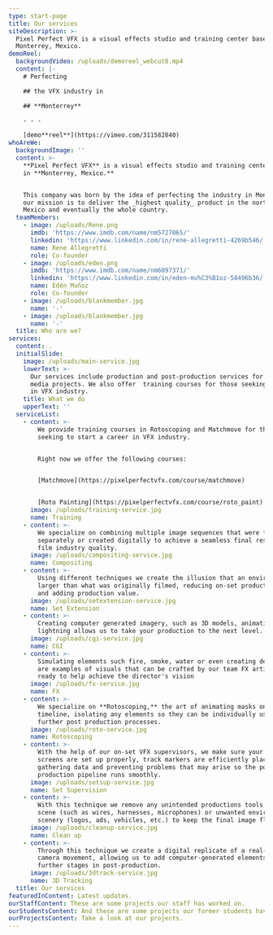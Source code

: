 ```yaml
---
type: start-page
title: Our services
siteDescription: >-
  Pixel Perfect VFX is a visual effects studio and training center based in
  Monterrey, Mexico.
demoReel:
  backgroundVideo: /uploads/demoreel_webcut8.mp4
  content: |-
    # Perfecting

    ## the VFX industry in

    ## **Monterrey**

    - - -

    [demo**reel**](https://vimeo.com/311582840)
whoAreWe:
  backgroundImage: ''
  content: >-
    **Pixel Perfect VFX** is a visual effects studio and training center based
    in **Monterrey, Mexico.** 


    This company was born by the idea of perfecting the industry in Monterrey,
    our mission is to deliver the _highest quality_ product in the north of
    Mexico and eventually the whole country.
  teamMembers:
    - image: /uploads/Rene.png
      imdb: 'https://www.imdb.com/name/nm5727065/'
      linkedin: 'https://www.linkedin.com/in/rene-allegretti-4269b546/'
      name: Rene Allegretti
      role: Co-founder
    - image: /uploads/eden.png
      imdb: 'https://www.imdb.com/name/nm6097371/'
      linkedin: 'https://www.linkedin.com/in/eden-mu%C3%B1oz-58496b36/'
      name: Edén Muñoz
      role: Co-founder
    - image: /uploads/blankmember.jpg
      name: '-'
    - image: /uploads/blankmember.jpg
      name: '-'
  title: Who are we?
services:
  content: .
  initialSlide:
    image: /uploads/main-service.jpg
    lowerText: >-
      Our services include production and post-production services for visual
      media projects. We also offer  training courses for those seeking a career
      in VFX industry. 
    title: What we do
    upperText: ''
  serviceList:
    - content: >-
        We provide training courses in Rotoscoping and Matchmove for those
        seeking to start a career in VFX industry.


        Right now we offer the following courses:


        [Matchmove](https://pixelperfectvfx.com/course/matchmove)


        [Roto Painting](https://pixelperfectvfx.com/course/roto_paint)
      image: /uploads/training-service.jpg
      name: Training
    - content: >-
        We specialize on combining multiple image sequences that were filmed
        separately or created digitally to achieve a seamless final result with
        film industry quality.
      image: /uploads/compositing-service.jpg
      name: Compositing
    - content: >-
        Using different techniques we create the illusion that an environment is
        larger than what was originally filmed, reducing on-set production costs
        and adding production value.
      image: /uploads/setextension-service.jpg
      name: Set Extension
    - content: >-
        Creating computer generated imagery, such as 3D models, animations and
        lightning allows us to take your production to the next level.
      image: /uploads/cgi-service.jpg
      name: CGI
    - content: >-
        Simulating elements such fire, smoke, water or even creating destruction
        are examples of visuals that can be crafted by our team FX artists,
        ready to help achieve the director's vision
      image: /uploads/fx-service.jpg
      name: FX
    - content: >-
        We specialize on **Rotoscoping,** the art of animating masks on a
        timeline, isolating any elements so they can be individually used in
        further post production processes.
      image: /uploads/roto-service.jpg
      name: Rotoscoping
    - content: >-
        With the help of our on-set VFX supervisors, we make sure your green
        screens are set up properly, track markers are efficiently placed, while
        gathering data and preventing problems that may arise so the post
        production pipeline runs smoothly.
      image: /uploads/setsup-service.jpg
      name: Set Supervision
    - content: >-
        With this technique we remove any unintended productions tools from a
        scene (such as wires, harnesses, microphones) or unwanted environment
        scenery (logos, ads, vehicles, etc.) to keep the final image flawless.
      image: /uploads/cleanup-service.jpg
      name: Clean up
    - content: >-
        Through this technique we create a digital replicate of a real-life
        camera movement, allowing us to add computer-generated elements during
        further stages in post-production.
      image: /uploads/3dtrack-service.jpg
      name: 3D Tracking
  title: Our services
featuredInContent: Latest updates.
ourStaffContent: These are some projects our staff has worked on.
ourStudentsContent: And these are some projects our former students have worked on.
ourProjectsContent: Take a look at our projects.
---
```


